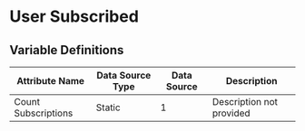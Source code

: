 # User Subscribed

### 

## Variable Definitions

| Attribute Name|Data Source Type|Data Source|Description|
| --- | --- | --- | --- |
|Count Subscriptions|Static|1|Description not provided|



